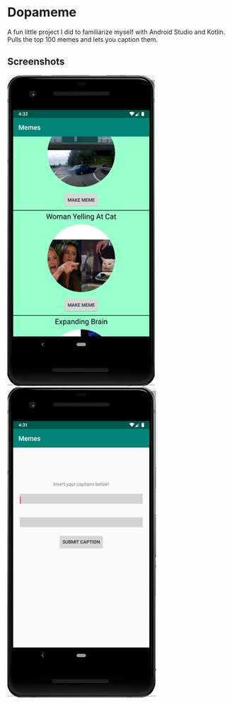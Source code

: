 # Dopameme
A fun little project I did to familiarize myself with Android Studio and Kotlin. Pulls the top 100 memes and lets you caption them.

## Screenshots

<img src="./cat.png" alt="cat_meme"/> <img src="./caption.png" alt="caption"/>
